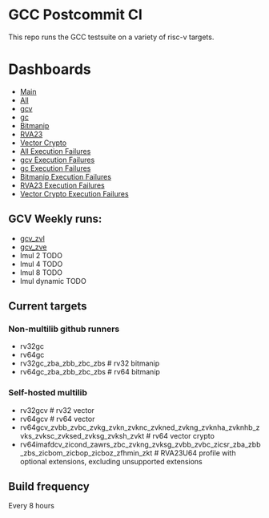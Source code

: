 # GCC Postcommit CI

This repo runs the GCC testsuite on a variety of risc-v targets.

# Dashboards
- [Main](https://patrick-rivos.github.io/gcc-postcommit-ci/)
- [All](https://patrick-rivos.github.io/gcc-postcommit-ci/all)
- [gcv](https://patrick-rivos.github.io/gcc-postcommit-ci/gcv)
- [gc](https://patrick-rivos.github.io/gcc-postcommit-ci/gc)
- [Bitmanip](https://patrick-rivos.github.io/gcc-postcommit-ci/bitmanip)
- [RVA23](https://patrick-rivos.github.io/gcc-postcommit-ci/rva23)
- [Vector Crypto](https://patrick-rivos.github.io/gcc-postcommit-ci/vector_crypto)
- [All Execution Failures](https://patrick-rivos.github.io/gcc-postcommit-ci/all-filtered)
- [gcv Execution Failures](https://patrick-rivos.github.io/gcc-postcommit-ci/gcv-filtered)
- [gc Execution Failures](https://patrick-rivos.github.io/gcc-postcommit-ci/gc-filtered)
- [Bitmanip Execution Failures](https://patrick-rivos.github.io/gcc-postcommit-ci/bitmanip-filtered)
- [RVA23 Execution Failures](https://patrick-rivos.github.io/gcc-postcommit-ci/rva23-filtered)
- [Vector Crypto Execution Failures](https://patrick-rivos.github.io/gcc-postcommit-ci/vector_crypto-filtered)

## GCV Weekly runs:
- [gcv_zvl](https://patrick-rivos.github.io/gcc-postcommit-ci/gcv_zvl)
- [gcv_zve](https://patrick-rivos.github.io/gcc-postcommit-ci/gcv_zve)
- lmul 2 TODO
- lmul 4 TODO
- lmul 8 TODO
- lmul dynamic TODO

## Current targets

### Non-multilib github runners
- rv32gc
- rv64gc
- rv32gc_zba_zbb_zbc_zbs # rv32 bitmanip
- rv64gc_zba_zbb_zbc_zbs # rv64 bitmanip

### Self-hosted multilib
- rv32gcv # rv32 vector
- rv64gcv # rv64 vector
- rv64gcv_zvbb_zvbc_zvkg_zvkn_zvknc_zvkned_zvkng_zvknha_zvknhb_zvks_zvksc_zvksed_zvksg_zvksh_zvkt # rv64 vector crypto
- rv64imafdcv_zicond_zawrs_zbc_zvkng_zvksg_zvbb_zvbc_zicsr_zba_zbb_zbs_zicbom_zicbop_zicboz_zfhmin_zkt # RVA23U64 profile with optional extensions, excluding unsupported extensions

## Build frequency
Every 8 hours
